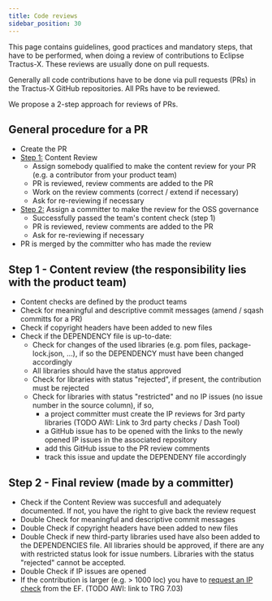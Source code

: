 ```yaml
---
title: Code reviews
sidebar_position: 30
---
```


This page contains guidelines, good practices and mandatory steps, that have to be performed, when doing a review
of contributions to Eclipse Tractus-X. These reviews are usually done on pull requests.

Generally all code contributions have to be done via pull requests (PRs) in the Tractus-X GitHub repositories. All PRs have to be reviewed.

We propose a 2-step approach for reviews of PRs.

## General procedure for a PR

- Create the PR
- [Step 1:](#step-1---content-review-the-responsibility-lies-with-the-product-team) Content Review
  - Assign somebody qualified to make the content review for your PR (e.g. a contributor from your product team)
  - PR is reviewed, review comments are added to the PR
  - Work on the review comments (correct / extend if necessary)
  - Ask for re-reviewing if necessary
- [Step 2:](#step-2---final-review-made-by-a-committer) Assign a committer to make the review for the OSS governance
  - Successfully passed the team's content check (step 1)
  - PR is reviewed, review comments are added to the PR
  - Ask for re-reviewing if necessary
- PR is merged by the committer who has made the review

## Step 1 - Content review (the responsibility lies with the product team)

- Content checks are defined by the product teams
- Check for meaningful and descriptive commit messages (amend / sqash committs for a PR)
- Check if copyright headers have been added to new files
- Check if the DEPENDENCY file is up-to-date:
  - Check for changes of the used libraries (e.g. pom files, package-lock.json, ...), if so the DEPENDENCY must have been changed accordingly
  - All libraries should have the status approved
  - Check for libraries with status "rejected", if present, the contribution must be rejected
  - Check for libraries with status "restricted" and no IP issues (no issue number in the source column), if so,
    - a project committer must create the IP reviews for 3rd party libraries (TODO AWI: Link to 3rd party checks / Dash Tool)
    - a GitHub issue has to be opened with the links to the newly opened IP issues in the associated repository
    - add this GitHub issue to the PR review comments
    - track this issue and update the DEPENDENY file accordingly

## Step 2 - Final review (made by a committer)

- Check if the Content Review was succesfull and adequately documented. If not, you have the right to give back the review request
- Double Check for meaningful and descriptive commit messages
- Double Check if copyright headers have been added to new files
- Double Check if new third-party libraries used have also been added to the DEPENDENCIES file. All libraries should be approved, if there are any with restricted status look for issue numbers. Libraries with the status "rejected" cannot be accepted.
- Double Check if IP issues are opened
- If the contribution is larger (e.g. > 1000 loc) you have to [request an IP check]((/docs/oss/issues#eclipse-gitlab-ip-issue-tracker)) from the EF. (TODO AWI: link to TRG 7.03)
